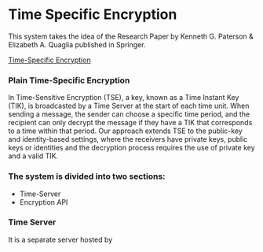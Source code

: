 # Time Specific Encryption
This system takes the idea of the Research Paper by Kenneth G. Paterson & Elizabeth A. Quaglia published in Springer. 

[Time-Specific Encryption](https://link.springer.com/chapter/10.1007/978-3-642-15317-4_1#:~:text=In%20(Plain)%20TSE%2C%20a,a%20time%20in%20that%20interval.)

### Plain Time-Specific Encryption

In Time-Sensitive Encryption (TSE), a key, known as a Time Instant Key (TIK), is broadcasted by a Time Server at the start of each time unit. When sending a message, the sender can choose a specific time period, and the recipient can only decrypt the message if they have a TIK that corresponds to a time within that period. Our approach extends TSE to the public-key and identity-based settings, where the receivers have private keys, public keys or identities and the decryption process requires the use of private key and a valid TIK.

### The system is divided into two sections: 
* Time-Server
* Encryption API

### Time Server
It is a separate server hosted by 
